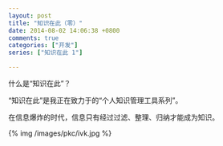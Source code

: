 ```yaml
---
layout: post
title: "知识在此（零）"
date: 2014-08-02 14:06:38 +0800
comments: true
categories: ["开发"]
series: ["知识在此 1"]

---
```


什么是“知识在此”？
<!-- more -->

“知识在此”是我正在致力于的“个人知识管理工具系列”。

在信息爆炸的时代，信息只有经过过滤、整理、归纳才能成为知识。


{% img  /images/pkc/ivk.jpg %}
